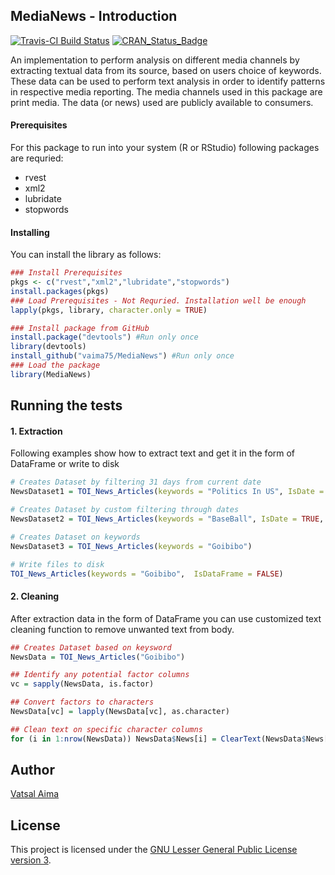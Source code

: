 ## MediaNews - Introduction
  [![Travis-CI Build Status](https://travis-ci.com/vaima75/MediaNews.svg?branch=master)](https://travis-ci.com/github/vaima75/MediaNews)
  [![CRAN_Status_Badge](https://img.shields.io/badge/CRAN-0.2.1-success)](https://CRAN.R-project.org/package=MediaNews)
  
An implementation to perform analysis on different media channels by extracting textual data from its source, based on users choice of keywords. These data can be used to perform text analysis in order to identify patterns in respective media reporting. The media channels used in this package are print media. The data (or news) used are publicly available to consumers.
#### Prerequisites

For this package to run into your system (R or RStudio) following packages are requried:

* rvest
* xml2
* lubridate
* stopwords

#### Installing

You can install the library as follows:

```r
### Install Prerequisites
pkgs <- c("rvest","xml2","lubridate","stopwords")
install.packages(pkgs)
### Load Prerequisites - Not Requried. Installation well be enough 
lapply(pkgs, library, character.only = TRUE)

### Install package from GitHub
install.package("devtools") #Run only once
library(devtools)
install_github("vaima75/MediaNews") #Run only once
### Load the package
library(MediaNews)

```

## Running the tests

#### 1. Extraction

Following examples show how to extract text and get it in the form of DataFrame or write to disk

``` r
# Creates Dataset by filtering 31 days from current date
NewsDataset1 = TOI_News_Articles(keywords = "Politics In US", IsDate = TRUE, start_date = Sys.Date()- 31, end_date = Sys.Date())

# Creates Dataset by custom filtering through dates
NewsDataset2 = TOI_News_Articles(keywords = "BaseBall", IsDate = TRUE, start_date = "2019-09-20", end_date = "2019-10-20")

# Creates Dataset on keywords
NewsDataset3 = TOI_News_Articles(keywords = "Goibibo")

# Write files to disk
TOI_News_Articles(keywords = "Goibibo",  IsDataFrame = FALSE)
```

#### 2. Cleaning

After extraction data in the form of DataFrame you can use customized text cleaning function to remove unwanted text from body.

```r
## Creates Dataset based on keysword 
NewsData = TOI_News_Articles("Goibibo")

## Identify any potential factor columns
vc = sapply(NewsData, is.factor)

## Convert factors to characters
NewsData[vc] = lapply(NewsData[vc], as.character)

## Clean text on specific character columns
for (i in 1:nrow(NewsData)) NewsData$News[i] = ClearText(NewsData$News[i])

```
## Author
[Vatsal Aima](https://vaima75.github.io/)

## License

This project is licensed under the [GNU Lesser General Public License version 3](https://github.com/vaima75/MediaNews/blob/master/LICENSE).
